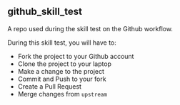 
## github_skill_test

A repo used during the skill test on the Github workflow.

During this skill test, you will have to:

* Fork the project to your Github account
* Clone the project to your laptop
* Make a change to the project
* Commit and Push to your fork
* Create a Pull Request
* Merge changes from `upstream`
